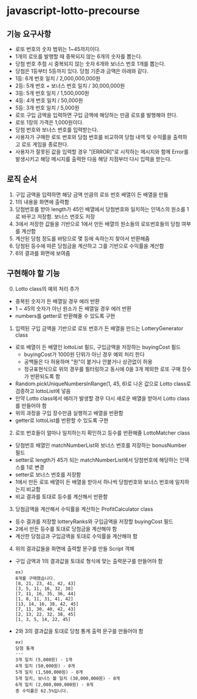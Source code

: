 # javascript-lotto-precourse

## 기능 요구사항

-   로또 번호의 숫자 범위는 1~45까지이다.
-   1개의 로또를 발행할 때 중복되지 않는 6개의 숫자를 뽑는다.
-   당첨 번호 추첨 시 중복되지 않는 숫자 6개와 보너스 번호 1개를 뽑는다.
-   당첨은 1등부터 5등까지 있다. 당첨 기준과 금액은 아래와 같다.
-   1등: 6개 번호 일치 / 2,000,000,000원
-   2등: 5개 번호 + 보너스 번호 일치 / 30,000,000원
-   3등: 5개 번호 일치 / 1,500,000원
-   4등: 4개 번호 일치 / 50,000원
-   5등: 3개 번호 일치 / 5,000원
-   로또 구입 금액을 입력하면 구입 금액에 해당하는 만큼 로또를 발행해야 한다.
-   로또 1장의 가격은 1,000원이다.
-   당첨 번호와 보너스 번호를 입력받는다.
-   사용자가 구매한 로또 번호와 당첨 번호를 비교하여 당첨 내역 및 수익률을 출력하고 로또 게임을 종료한다.
-   사용자가 잘못된 값을 입력할 경우 "[ERROR]"로 시작하는 메시지와 함께 Error를 발생시키고 해당 메시지를 출력한 다음 해당 지점부터 다시 입력을 받는다.

## 로직 순서

1. 구입 금액을 입력하면 해당 금액 만큼의 로또 번호 배열이 든 배열을 만듦
2. 1의 내용을 화면에 출력함
3. 당첨번호를 받아 length가 45인 배열에서 당첨번호와 일치하는 인덱스의 원소를 1로 바꾸고 저장함. 보너스 번호도 저장
4. 3에서 저장한 값들을 기반으로 1에서 만든 배열의 원소들의 로또번호들의 당첨 여부를 계산함
5. 계산된 당첨 정도를 바탕으로 몇 등에 속하는지 찾아서 반환해줌
6. 당첨된 등수에 따른 당첨금을 계산하고 그를 기반으로 수익률을 계산함
7. 6의 결과를 화면에 보여줌

## 구현해야 할 기능

0. Lotto class의 예외 처리 추가

-   중복된 숫자가 든 배열일 경우 에러 반환
-   1 ~ 45의 숫자가 아닌 원소가 든 배열일 경우 에러 반환
-   numbers를 getter로 반환해줄 수 있도록 구현

1. 입력된 구입 금액을 기반으로 로또 번호가 든 배열을 만드는 LotteryGenerator class

-   로또 배열이 든 배열인 lottoList 필드, 구입금액을 저장하는 buyingCost 필드
    -   buyingCost가 1000원 단위가 아닌 경우 예외 처리 한다
    -   공백들은 다 허용하며 "원"이 붙거나 안붙거나 상관없이 허용
    -   정규표현식으로 위의 경우를 필터링하고 동시에 0을 3개 제외한 로또 구매 장수가 반환되도록 함
-   Random.pickUniqueNumbersInRange(1, 45, 6)로 나온 값으로 Lotto class로 검증하고 lottoList에 넣음
-   만약 Lotto class에서 에러가 발생할 경우 다시 새로운 배열을 받아서 Lotto class를 만들어야 함
-   위의 과정을 구입 장수만큼 실행하고 배열을 반환함
-   getter로 lottoList를 반환할 수 있도록 구현

2. 로또 번호들이 얼마나 일치하는지 확인하고 등수를 반환해줄 LottoMatcher class

-   당첨번호 배열인 matchNumberList와 보너스 번호를 저장하는 bonusNumber 필드
-   setter로 length가 45가 되는 matchNumberList에서 당첨번호에 해당하는 인덱스를 1로 변경
-   setter로 보너스 번호를 저장함
-   1에서 만든 로또 배열이 든 배열을 받아서 하나씩 당첨번호와 보너스 번호에 일치하는지 비교함
-   비교 결과를 토대로 등수를 계산해서 반환함

3. 당첨금액을 계산해서 수익률을 계산하는 ProfitCalculator class

-   등수 결과를 저장할 lotteryRanks와 구입금액을 저장할 buyingCost 필드
-   2에서 만든 등수를 토대로 당첨금을 계산해야 함
-   계산한 당첨금과 구입금액을 토대로 수익률을 계산해야 함

4. 위의 결과값들을 화면에 출력할 문구를 만들 Script 객체

-   구입 금액과 1의 결과값을 토대로 형식에 맞는 출력문구를 만들어야 함
    ```
    ex)
    8개를 구매했습니다.
    [8, 21, 23, 41, 42, 43]
    [3, 5, 11, 16, 32, 38]
    [7, 11, 16, 35, 36, 44]
    [1, 8, 11, 31, 41, 42]
    [13, 14, 16, 38, 42, 45]
    [7, 11, 30, 40, 42, 43]
    [2, 13, 22, 32, 38, 45]
    [1, 3, 5, 14, 22, 45]
    ```
-   2와 3의 결과값을 토대로 당첨 통계 출력 문구를 만들어야 함
    ```
    ex)
    당첨 통계
    ---
    3개 일치 (5,000원) - 1개
    4개 일치 (50,000원) - 0개
    5개 일치 (1,500,000원) - 0개
    5개 일치, 보너스 볼 일치 (30,000,000원) - 0개
    6개 일치 (2,000,000,000원) - 0개
    총 수익률은 62.5%입니다.
    ```
